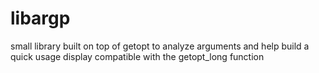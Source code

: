 # libargp
small library built on top of getopt to analyze arguments and help build a quick usage display compatible with the getopt_long function
